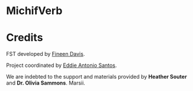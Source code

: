# MichifVerb

# Credits

FST developed by [Fineen Davis](mailto:Fineen.Davis@nrc-cnrc.gc.ca).

Project coordinated by [Eddie Antonio Santos](mailto:Eddie.Santos@nrc-cnrc.gc.ca).

We are indebted to the support and materials provided by **Heather Souter** and **Dr. Olivia Sammons**. Marsii.

